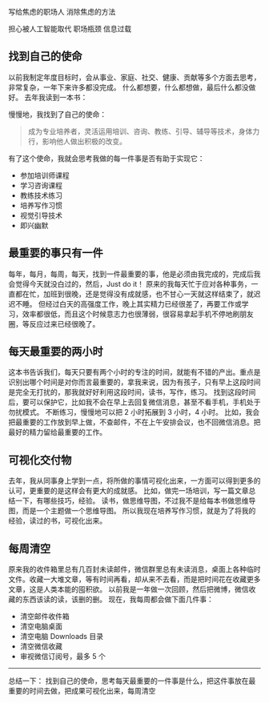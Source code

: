 写给焦虑的职场人
消除焦虑的方法

担心被人工智能取代
职场瓶颈
信息过载

## 找到自己的使命
以前我制定年度目标时，会从事业、家庭、社交、健康、贡献等多个方面去思考，非常复杂，一年下来许多都没完成。
什么都想要，什么都想做，最后什么都没做好。
去年我读到一本书：

慢慢地，我找到了自己的使命：
>成为专业培养者，灵活运用培训、咨询、教练、引导、辅导等技术，身体力行，影响他人做出积极的改变。

有了这个使命，我就会思考我做的每一件事是否有助于实现它：
* 参加培训师课程
* 学习咨询课程
* 教练技术练习
* 培养写作习惯
* 视觉引导技术
* 即兴幽默

## 最重要的事只有一件
每年，每月，每周，每天，找到一件最重要的事，他是必须由我完成的，完成后我会觉得今天就没白过的，然后，Just do it！
原来的我每天忙于应对各种事务，一直都在忙，加班到很晚，还是觉得没有成就感，也不甘心一天就这样结束了，就迟迟不睡。
但经过白天的高强度工作，晚上其实精力已经很差了，再要工作或学习，效率都很低，而且这个时候意志力也很薄弱，很容易拿起手机不停地刷朋友圈，等反应过来已经很晚了。

## 每天最重要的两小时
这本书告诉我们，每天只要有两个小时的专注的时间，就能有不错的产出。重点是识别出哪个时间是对你而言最重要的，拿我来说，因为有孩子，只有早上这段时间是完全无打扰的，那我就好好利用这段时间，读书，写作，练习。
找到这段时间后，要可以保护它，比如我不会在早上去回复微信消息，甚至不看手机，手机处于勿扰模式。
不断练习，慢慢地可以把 2 小时拓展到 3 小时，4 小时。
比如，我会把最重要的工作放到早上做，不查邮件，不在上午安排会议，也不回微信消息。把最好的精力留给最重要的工作。

## 可视化交付物
去年，我从同事身上学到一点，将所做的事情可视化出来，一方面可以得到更多的认可，更重要的是这样会有更大的成就感。
比如，做完一场培训，写一篇文章总结一下，有哪些技巧，经验。
读书，做思维导图，不过我不是给每本书做思维导图，而是一个主题做一个思维导图。
所以我现在培养写作习惯，就是为了将我的经验，读过的书，可视化出来。

## 每周清空
原来我的收件箱里总有几百封未读邮件，微信群里总有未读消息，桌面上各种临时文件。收藏一大堆文章，等有时间再看，却从来不去看，而是把时间花在收藏更多文章，这是人类本能的囤积欲。
以前我是一年做一次回顾，然后把微博，微信收藏的东西该读的读，该删的删。
现在，我每周都会做下面几件事：
* 清空邮件收件箱 
* 清空电脑桌面
* 清空电脑 Downloads 目录
* 清空微信收藏
* 审视微信订阅号，最多 5 个

---
总结一下：
找到自己的使命，思考每天最重要的一件事是什么，把这件事放在最重要的时间去做，把成果可视化出来，每周清空